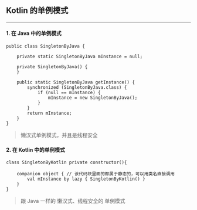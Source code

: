 ## Kotlin 的单例模式

---

#### 1. 在 Java 中的单例模式

```
public class SingletonByJava {

    private static SingletonByJava mInstance = null;

    private SingletonByJava() {
    }

    public static SingletonByJava getInstance() {
        synchronized (SingletonByJava.class) {
            if (null == mInstance) {
                mInstance = new SingletonByJava();
            }
        }
        return mInstance;
    }
}
```

> 懒汉式单例模式，并且是线程安全

#### 2. 在 Kotlin 中的单例模式

```
class SingletonByKotlin private constructor(){

    companion object { // 该代码块里面的都属于静态的，可以用类名直接调用
        val mInstance by lazy { SingletonByKotlin() }
    }
}
```

> 跟 Java 一样的 懒汉式、线程安全的 单例模式
